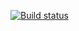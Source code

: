 [![Build status](https://ci.appveyor.com/api/projects/status/vammuxu08nc73gvj?svg=true)](https://ci.appveyor.com/project/MaryVanyush/promises)